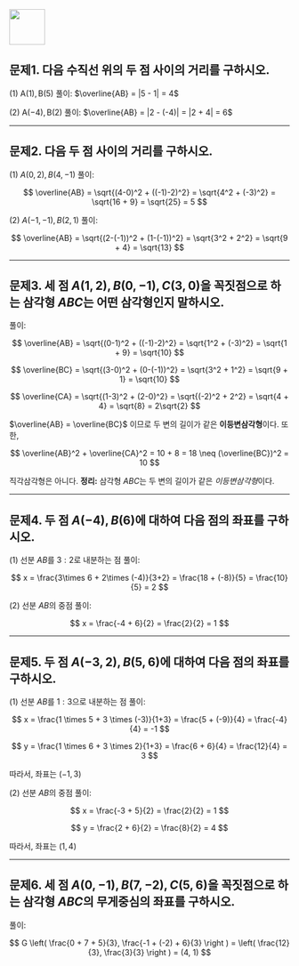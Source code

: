 <img src="https://r2cdn.perplexity.ai/pplx-full-logo-primary-dark%402x.png" style="height:64px;margin-right:32px"/>

## 문제1. 다음 수직선 위의 두 점 사이의 거리를 구하시오.

(1) $\text{A}(1), \text{B}(5)$
풀이: $\overline{AB} = |5 - 1| = 4$

(2) $\text{A}(-4), \text{B}(2)$
풀이: $\overline{AB} = |2 - (-4)| = |2 + 4| = 6$

***

## 문제2. 다음 두 점 사이의 거리를 구하시오.

(1) $A(0, 2), B(4, -1)$
풀이:

$$
\overline{AB} = \sqrt{(4-0)^2 + ((-1)-2)^2} = \sqrt{4^2 + (-3)^2} = \sqrt{16 + 9} = \sqrt{25} = 5
$$

(2) $A(-1, -1), B(2, 1)$
풀이:

$$
\overline{AB} = \sqrt{(2-(-1))^2 + (1-(-1))^2} = \sqrt{3^2 + 2^2} = \sqrt{9 + 4} = \sqrt{13}
$$

***

## 문제3. 세 점 $A(1, 2), B(0, -1), C(3, 0)$을 꼭짓점으로 하는 삼각형 $ABC$는 어떤 삼각형인지 말하시오.

풀이:

$$
\overline{AB} = \sqrt{(0-1)^2 + ((-1)-2)^2} = \sqrt{1^2 + (-3)^2} = \sqrt{1 + 9} = \sqrt{10}
$$

$$
\overline{BC} = \sqrt{(3-0)^2 + (0-(-1))^2} = \sqrt{3^2 + 1^2} = \sqrt{9 + 1} = \sqrt{10}
$$

$$
\overline{CA} = \sqrt{(1-3)^2 + (2-0)^2} = \sqrt{(-2)^2 + 2^2} = \sqrt{4 + 4} = \sqrt{8} = 2\sqrt{2}
$$

$\overline{AB} = \overline{BC}$ 이므로 두 변의 길이가 같은 **이등변삼각형**이다.
또한,

$$
\overline{AB}^2 + \overline{CA}^2 = 10 + 8 = 18 \neq (\overline{BC})^2 = 10
$$

직각삼각형은 아니다.
**정리:**
삼각형 $ABC$는 두 변의 길이가 같은 *이등변삼각형*이다.

***

## 문제4. 두 점 $A(-4), B(6)$에 대하여 다음 점의 좌표를 구하시오.

(1) 선분 $AB$를 $3:2$로 내분하는 점
풀이:

$$
x = \frac{3\times 6 + 2\times (-4)}{3+2} = \frac{18 + (-8)}{5} = \frac{10}{5} = 2
$$

(2) 선분 $AB$의 중점
풀이:

$$
x = \frac{-4 + 6}{2} = \frac{2}{2} = 1
$$

***

## 문제5. 두 점 $A(-3, 2), B(5, 6)$에 대하여 다음 점의 좌표를 구하시오.

(1) 선분 $AB$를 $1:3$으로 내분하는 점
풀이:

$$
x = \frac{1 \times 5 + 3 \times (-3)}{1+3} = \frac{5 + (-9)}{4} = \frac{-4}{4} = -1
$$

$$
y = \frac{1 \times 6 + 3 \times 2}{1+3} = \frac{6 + 6}{4} = \frac{12}{4} = 3
$$

따라서, 좌표는 $(-1, 3)$

(2) 선분 $AB$의 중점
풀이:

$$
x = \frac{-3 + 5}{2} = \frac{2}{2} = 1
$$

$$
y = \frac{2 + 6}{2} = \frac{8}{2} = 4
$$

따라서, 좌표는 $(1, 4)$

***

## 문제6. 세 점 $A(0, -1), B(7, -2), C(5, 6)$을 꼭짓점으로 하는 삼각형 $ABC$의 무게중심의 좌표를 구하시오.

풀이:

$$
G \left( \frac{0 + 7 + 5}{3}, \frac{-1 + (-2) + 6}{3} \right ) = \left( \frac{12}{3}, \frac{3}{3} \right ) = (4, 1)
$$


